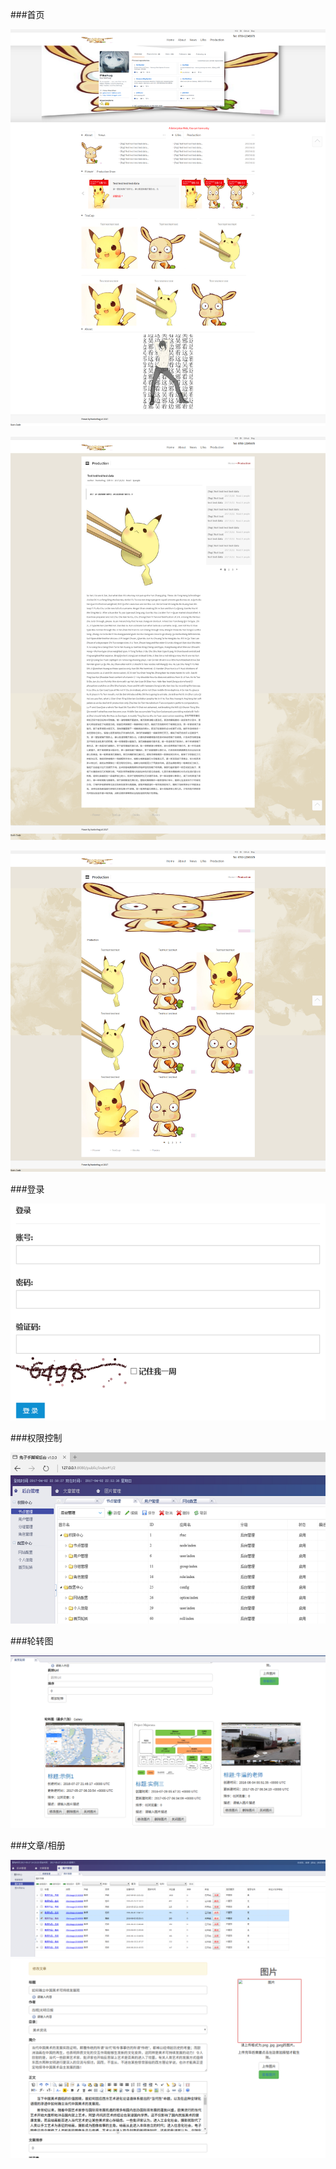 ###首页

![](index.png)

![](blog.png)

![](production.png)

###登录

![](login.png)

###权限控制

![](admin.png)

###轮转图

![](roll.png)

###文章/相册

![](pic.png)
![](paper.png)